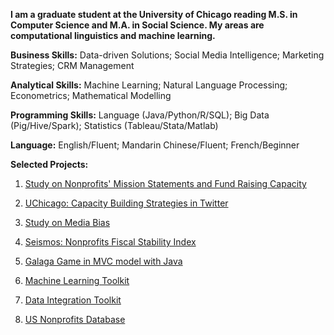**I am a graduate student at the University of Chicago reading M.S. in Computer Science and M.A. in Social Science. My areas are computational linguistics and machine learning.**

**Business Skills:** Data-driven Solutions; Social Media Intelligence; Marketing Strategies; CRM Management 

**Analytical Skills:** Machine Learning; Natural Language Processing; Econometrics; Mathematical Modelling

**Programming Skills:** Language (Java/Python/R/SQL); Big Data (Pig/Hive/Spark); Statistics (Tableau/Stata/Matlab)


**Language:** English/Fluent; Mandarin Chinese/Fluent; French/Beginner
 

**Selected Projects:**

1. [Study on Nonprofits' Mission Statements and Fund Raising Capacity](https://github.com/yuxiaosun/USngomission)

2. [UChicago: Capacity Building Strategies in Twitter](https://github.com/yuxiaosun/twitter)

3. [Study on Media Bias](https://github.com/yuxiaosun/hwcfpp/tree/master/project)

4. [Seismos: Nonprofits Fiscal Stability Index](https://github.com/aldengolab/seismos-NFP-stability-prediction)

5. [Galaga Game in MVC model with Java](https://github.com/yuxiaosun/javagame)

6. [Machine Learning Toolkit](https://github.com/yuxiaosun/capp-455136/tree/master/mlpipe)

7. [Data Integration Toolkit](https://github.com/yuxiaosun/capp-455136/tree/master/dataintegration)

8. [US Nonprofits Database](https://github.com/yuxiaosun/USngo)
